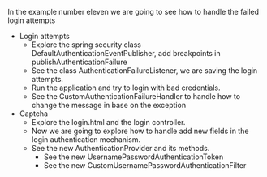 In the example number eleven we are going to see how to handle the failed login attempts

* Login attempts
  * Explore the spring security class DefaultAuthenticationEventPublisher, add breakpoints in publishAuthenticationFailure
  * See the class AuthenticationFailureListener, we are saving the login attempts.
  * Run the application and try to login with bad credentials.
  * See the CustomAuthenticationFailureHandler to handle how to change the message in base on the exception
* Captcha
  * Explore the login.html and the login controller.
  * Now we are going to explore how to handle add new fields in the login authentication mechanism.
  * See the new AuthenticationProvider and its methods.
    * See the new UsernamePasswordAuthenticationToken
    * See the new CustomUsernamePasswordAuthenticationFilter
